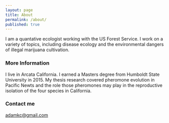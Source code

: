 ```yaml
---
layout: page
title: About
permalink: /about/
published: true
---
```


I am a quantative ecologist working with the US Forest Service. I work on a variety of topics, including disease ecology and the environmental dangers of illegal marijuana cultivation.

### More Information

I live in Arcata California. I earned a Masters degree from Humboldt State University in 2015.  My thesis research covered pheromone evolution in Pacific Newts and the role those pheromones may play in the reproductive isolation of the four species in California.

### Contact me

[adamkc@gmail.com](mailto:adamkc@gmail.com)
